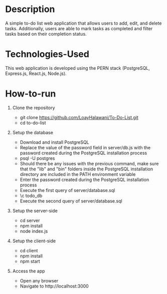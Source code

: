 # Description

A simple to-do list web application that allows users to add, edit, and delete tasks. Additionally, users are able to mark tasks as completed and filter tasks based on their completion status.

# Technologies-Used

This web application is developed using the PERN stack (PostgreSQL, Express.js, React.js, Node.js).

# How-to-run

1. Clone the repository

   - git clone https://github.com/LoayHalawani/To-Do-List.git
   - cd to-do-list

2. Setup the database

   - Download and install PostgreSQL
   - Replace the value of the password field in server/db.js with the password created during the PostgreSQL installation process
   - psql -U postgres
   - Should there be any issues with the previous command, make sure that the "lib" and "bin" folders inside the PostgreSQL installation directory are included in the PATH environment variable
   - Enter the password created during the PostgreSQL installation process
   - Execute the first query of server/database.sql
   - \c todo_db
   - Execute the second query of server/database.sql

3. Setup the server-side

   - cd server
   - npm install
   - node index.js

4. Setup the client-side
   - cd client
   - npm install
   - npm start
5. Access the app
   - Open any browser
   - Navigate to http://localhost:3000
